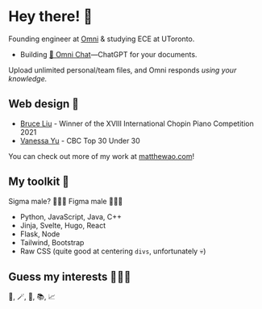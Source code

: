# Hey there! 👋
Founding engineer at [Omni](https://omnilabs.ai/) & studying ECE at UToronto. 

- Building [💬 Omni Chat](https://omnilabs.ai/chat)—ChatGPT for your documents. 

Upload unlimited personal/team files, and Omni responds *using your knowledge.* 

## Web design 🎨 

- [Bruce Liu](https://bruceliu.matthewao.com) - Winner of the XVIII International
Chopin Piano Competition 2021 
- [Vanessa Yu](https://vanessayu.com) - CBC Top 30 Under 30 

You can check out more of my work at [matthewao.com](https://matthewao.com)!

## My toolkit 🧰 

Sigma male? 🙅🏻‍♂️ Figma male 🙋🏻‍♂️ 

- Python, JavaScript, Java, C++
- Jinja, Svelte, Hugo, React
- Flask, Node
- Tailwind, Bootstrap
- Raw CSS (quite good at centering `divs`, unfortunately 💀)

## Guess my interests 🤷🏻‍♂️

🎹, 🪄, 🤸, 📚, 📈 
